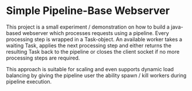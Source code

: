 # Simple Pipeline-Base Webserver

This project is a small experiment / demonstration on how to build a java-based webserver which processes requests 
using a pipeline. Every processing step is wrapped in a Task-object. An available worker takes a waiting Task, applies
the next processing step and either returns the resulting Task back to the pipeline or closes the client socket if no
more processing steps are required.

This approach is suitable for scaling and even supports dynamic load balancing by giving the pipeline user the ability
spawn / kill workers during pipeline execution.
